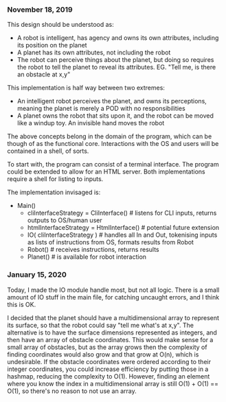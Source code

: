### November 18, 2019

This design should be understood as:
- A robot is intelligent, has agency and owns its own attributes, including its position on the planet
- A planet has its own attributes, not including the robot
- The robot can perceive things about the planet, but doing so requires the robot to tell the planet to reveal its attributes. EG. "Tell me, is there an obstacle at x,y"

This implementation is half way between two extremes:
- An intelligent robot perceives the planet, and owns its perceptions, meaning the planet is merely a POD with no responsibilities
- A planet owns the robot that sits upon it, and the robot can be moved like a windup toy. An invisible hand moves the robot

The above concepts belong in the domain of the program, which can be though of as the functional core. Interactions with the OS and users will be contained in a shell, of sorts.

To start with, the program can consist of a terminal interface. The program could be extended to allow for an HTML server. Both implementations require a shell for listing to inputs.

The implementation invisaged is:

- Main()
    - cliInterfaceStrategy = CliInterface() # listens for CLI inputs, returns outputs to OS/human user
    - htmlInterfaceStrategy = HtmlInterface() # potential future extension
    - IO( cliInterfaceStrategy ) # handles all In and Out, tokenising inputs as lists of instructions from OS, formats results from Robot
    - Robot() # receives instructions, returns results
    - Planet() # is available for robot interaction

### January 15, 2020

Today, I made the IO module handle most, but not all logic. There is a small amount of IO stuff in the main file, for catching uncaught errors, and I think this is OK.

I decided that the planet should have a multidimensional array to represent its surface, so that the robot could say "tell me what's at x,y". The alternative is to have the surface dimensions represented as integers, and then have an array of obstacle coordinates. This would make sense for a small array of obstacles, but as the array grows then the complexity of finding coordinates would also grow and that grow at O(n), which is undesirable. If the obstacle coordinates were ordered according to their integer coordinates, you could increase efficiency by putting those in a hashmap, reducing the complexity to O(1). However, finding an element where you know the index in a multidimensional array is still O(1) + O(1) == O(1), so there's no reason to not use an array.
